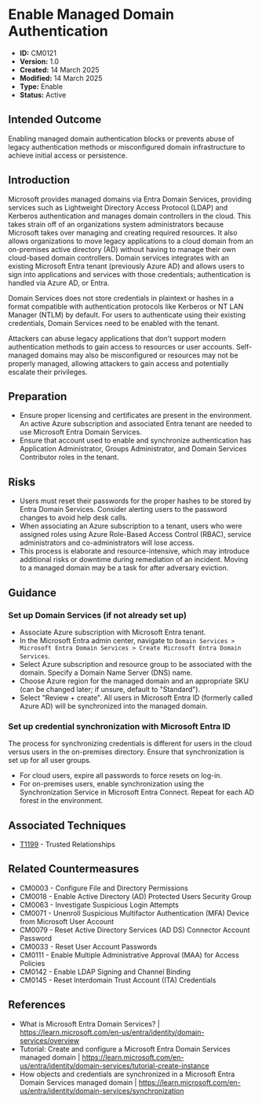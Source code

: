 # Enable Managed Domain Authentication

* **ID:** CM0121
* **Version:** 1.0
* **Created:** 14 March 2025
* **Modified:** 14 March 2025
* **Type:** Enable
* **Status:** Active

## Intended Outcome

Enabling managed domain authentication blocks or prevents abuse of legacy authentication methods or misconfigured domain infrastructure to achieve initial access or persistence. 

## Introduction

Microsoft provides managed domains via Entra Domain Services, providing services such as Lightweight Directory Access Protocol (LDAP) and Kerberos authentication and manages domain controllers in the cloud. This takes strain off of an organizations system administrators because Microsoft takes over managing and creating required resources. It also allows organizations to move legacy applications to a cloud domain from an on-premises active directory (AD) without having to manage their own cloud-based domain controllers. Domain services integrates with an existing Microsoft Entra tenant (previously Azure AD) and allows users to sign into applications and services with those credentials; authentication is handled via Azure AD, or Entra. 

Domain Services does not store credentials in plaintext or hashes in a format compatible with authentication protocols like Kerberos or NT LAN Manager (NTLM) by default. For users to authenticate using their existing credentials, Domain Services need to be enabled with the tenant.

Attackers can abuse legacy applications that don't support modern authentication methods to gain access to resources or user accounts. Self-managed domains may also be misconfigured or resources may not be properly managed, allowing attackers to gain access and potentially escalate their privileges.  


## Preparation

- Ensure proper licensing and certificates are present in the environment. An active Azure subscription and associated Entra tenant are needed to use Microsoft Entra Domain Services. 
- Ensure that account used to enable and synchronize authentication has Application Administrator, Groups Administrator, and Domain Services Contributor roles in the tenant.

## Risks

- Users must reset their passwords for the proper hashes to be stored by Entra Domain Services. Consider alerting users to the password changes to avoid help desk calls. 
- When associating an Azure subscription to a tenant, users who were assigned roles using Azure Role-Based Access Control (RBAC), service administrators and co-administrators will lose access. 
- This process is elaborate and resource-intensive, which may introduce additional risks or downtime during remediation of an incident. Moving to a managed domain may be a task for after adversary eviction. 

## Guidance

### Set up Domain Services (if not already set up)

- Associate Azure subscription with Microsoft Entra tenant.
- In the Microsoft Entra admin center, navigate to `Domain Services > Microsoft Entra Domain Services > Create Microsoft Entra Domain Services`.
- Select Azure subscription and resource group to be associated with the domain. Specify a Domain Name Server (DNS) name. 
- Choose Azure region for the managed domain and an appropriate SKU (can be changed later; if unsure, default to "Standard").
- Select "Review + create". All users in Microsoft Entra ID (formerly called Azure AD) will be synchronized into the managed domain. 

### Set up credential synchronization with Microsoft Entra ID

The process for synchronizing credentials is different for users in the cloud versus users in the on-premises directory. Ensure that synchronization is set up for all user groups.

- For cloud users, expire all passwords to force resets on log-in.
- For on-premises users, enable synchronization using the Synchronization Service in Microsoft Entra Connect. Repeat for each AD forest in the environment. 


## Associated Techniques

- [T1199](https://attack.mitre.org/techniques/T1199/) - Trusted Relationships

## Related Countermeasures

- CM0003 - Configure File and Directory Permissions
- CM0018 - Enable Active Directory (AD) Protected Users Security Group
- CM0063 - Investigate Suspicious Login Attempts
- CM0071 - Unenroll Suspicious Multifactor Authentication (MFA) Device from Microsoft User Account
- CM0079 - Reset Active Directory Services (AD DS) Connector Account Password
- CM0033 - Reset User Account Passwords
- CM0111 - Enable Multiple Administrative Approval (MAA) for Access Policies
- CM0142 - Enable LDAP Signing and Channel Binding
- CM0145 - Reset Interdomain Trust Account (ITA) Credentials

## References

- What is Microsoft Entra Domain Services? | <https://learn.microsoft.com/en-us/entra/identity/domain-services/overview>
- Tutorial: Create and configure a Microsoft Entra Domain Services managed domain | <https://learn.microsoft.com/en-us/entra/identity/domain-services/tutorial-create-instance>
- How objects and credentials are synchronized in a Microsoft Entra Domain Services managed domain | <https://learn.microsoft.com/en-us/entra/identity/domain-services/synchronization>
